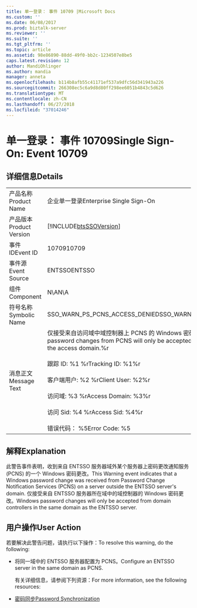 ```yaml
---
title: 单一登录： 事件 10709 |Microsoft Docs
ms.custom: ''
ms.date: 06/08/2017
ms.prod: biztalk-server
ms.reviewer: ''
ms.suite: ''
ms.tgt_pltfrm: ''
ms.topic: article
ms.assetid: 98e86890-88dd-49f0-bb2c-1234507e8be5
caps.latest.revision: 12
author: MandiOhlinger
ms.author: mandia
manager: anneta
ms.openlocfilehash: b114b8afb55c41171ef537a9dfc56d341943a226
ms.sourcegitcommit: 266308ec5c6a9d8d80ff298ee6051b4843c5d626
ms.translationtype: MT
ms.contentlocale: zh-CN
ms.lasthandoff: 06/27/2018
ms.locfileid: "37014246"
---
```

# <a name="single-sign-on-event-10709"></a><span data-ttu-id="1f7dc-102">单一登录： 事件 10709</span><span class="sxs-lookup"><span data-stu-id="1f7dc-102">Single Sign-On: Event 10709</span></span>
## <a name="details"></a><span data-ttu-id="1f7dc-103">详细信息</span><span class="sxs-lookup"><span data-stu-id="1f7dc-103">Details</span></span>  

|                 |                                                                                                                                                                                                                                                              |
|-----------------|--------------------------------------------------------------------------------------------------------------------------------------------------------------------------------------------------------------------------------------------------------------|
|  <span data-ttu-id="1f7dc-104">产品名称</span><span class="sxs-lookup"><span data-stu-id="1f7dc-104">Product Name</span></span>   |                                                                                                                  <span data-ttu-id="1f7dc-105">企业单一登录</span><span class="sxs-lookup"><span data-stu-id="1f7dc-105">Enterprise Single Sign-On</span></span>                                                                                                                   |
| <span data-ttu-id="1f7dc-106">产品版本</span><span class="sxs-lookup"><span data-stu-id="1f7dc-106">Product Version</span></span> |                                                                                                  [!INCLUDE[btsSSOVersion](../includes/btsssoversion-md.md)]                                                                                                  |
|    <span data-ttu-id="1f7dc-107">事件 ID</span><span class="sxs-lookup"><span data-stu-id="1f7dc-107">Event ID</span></span>     |                                                                                                                            <span data-ttu-id="1f7dc-108">10709</span><span class="sxs-lookup"><span data-stu-id="1f7dc-108">10709</span></span>                                                                                                                             |
|  <span data-ttu-id="1f7dc-109">事件源</span><span class="sxs-lookup"><span data-stu-id="1f7dc-109">Event Source</span></span>   |                                                                                                                            <span data-ttu-id="1f7dc-110">ENTSSO</span><span class="sxs-lookup"><span data-stu-id="1f7dc-110">ENTSSO</span></span>                                                                                                                            |
|    <span data-ttu-id="1f7dc-111">组件</span><span class="sxs-lookup"><span data-stu-id="1f7dc-111">Component</span></span>    |                                                                                                                             <span data-ttu-id="1f7dc-112">N\A</span><span class="sxs-lookup"><span data-stu-id="1f7dc-112">N\A</span></span>                                                                                                                              |
|  <span data-ttu-id="1f7dc-113">符号名称</span><span class="sxs-lookup"><span data-stu-id="1f7dc-113">Symbolic Name</span></span>  |                                                                                                                <span data-ttu-id="1f7dc-114">SSO_WARN_PS_PCNS_ACCESS_DENIED</span><span class="sxs-lookup"><span data-stu-id="1f7dc-114">SSO_WARN_PS_PCNS_ACCESS_DENIED</span></span>                                                                                                                |
|  <span data-ttu-id="1f7dc-115">消息正文</span><span class="sxs-lookup"><span data-stu-id="1f7dc-115">Message Text</span></span>   | <span data-ttu-id="1f7dc-116">仅接受来自访问域中域控制器上 PCNS 的 Windows 密码更改。%r</span><span class="sxs-lookup"><span data-stu-id="1f7dc-116">Windows password changes from PCNS will only be accepted from Domain Controllers in the access domain.%r</span></span><br /><br /> <span data-ttu-id="1f7dc-117">跟踪 ID: %1 %r</span><span class="sxs-lookup"><span data-stu-id="1f7dc-117">Tracking ID: %1%r</span></span><br /><br /> <span data-ttu-id="1f7dc-118">客户端用户: %2 %r</span><span class="sxs-lookup"><span data-stu-id="1f7dc-118">Client User: %2%r</span></span><br /><br /> <span data-ttu-id="1f7dc-119">访问域: %3 %r</span><span class="sxs-lookup"><span data-stu-id="1f7dc-119">Access Domain: %3%r</span></span><br /><br /> <span data-ttu-id="1f7dc-120">访问 Sid: %4 %r</span><span class="sxs-lookup"><span data-stu-id="1f7dc-120">Access Sid: %4%r</span></span><br /><br /> <span data-ttu-id="1f7dc-121">错误代码： %5</span><span class="sxs-lookup"><span data-stu-id="1f7dc-121">Error Code: %5</span></span> |

## <a name="explanation"></a><span data-ttu-id="1f7dc-122">解释</span><span class="sxs-lookup"><span data-stu-id="1f7dc-122">Explanation</span></span>  
 <span data-ttu-id="1f7dc-123">此警告事件表明，收到来自 ENTSSO 服务器域外某个服务器上密码更改通知服务 (PCNS) 的一个 Windows 密码更改。</span><span class="sxs-lookup"><span data-stu-id="1f7dc-123">This Warning event indicates that a Windows password change was received from Password Change Notification Services (PCNS) on a server outside the ENTSSO server's domain.</span></span> <span data-ttu-id="1f7dc-124">仅接受来自 ENTSSO 服务器所在域中的域控制器的 Windows 密码更改。</span><span class="sxs-lookup"><span data-stu-id="1f7dc-124">Windows password changes will only be accepted from domain controllers in the same domain as the ENTSSO server.</span></span>  

## <a name="user-action"></a><span data-ttu-id="1f7dc-125">用户操作</span><span class="sxs-lookup"><span data-stu-id="1f7dc-125">User Action</span></span>  
 <span data-ttu-id="1f7dc-126">若要解决此警告问题，请执行以下操作：</span><span class="sxs-lookup"><span data-stu-id="1f7dc-126">To resolve this warning, do the following:</span></span>  

- <span data-ttu-id="1f7dc-127">将同一域中的 ENTSSO 服务器配置为 PCNS。</span><span class="sxs-lookup"><span data-stu-id="1f7dc-127">Configure an ENTSSO server in the same domain as PCNS.</span></span>  

  <span data-ttu-id="1f7dc-128">有关详细信息，请参阅下列资源：</span><span class="sxs-lookup"><span data-stu-id="1f7dc-128">For more information, see the following resources:</span></span>  

- [<span data-ttu-id="1f7dc-129">密码同步</span><span class="sxs-lookup"><span data-stu-id="1f7dc-129">Password Synchronization</span></span>](../core/password-synchronization2.md)
